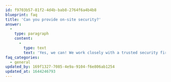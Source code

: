 ```yaml
---
id: f9703b57-81f2-4d4b-bab8-2764f6a4b4b8
blueprint: faq
title: 'Can you provide on-site security?'
answer:
  -
    type: paragraph
    content:
      -
        type: text
        text: 'Yes, we can! We work closely with a trusted security firm who are very familiar with the event industry.'
faq_categories:
  - general
updated_by: 169f1327-7085-4e9a-9104-f6e806ab1254
updated_at: 1644246793
---
```


